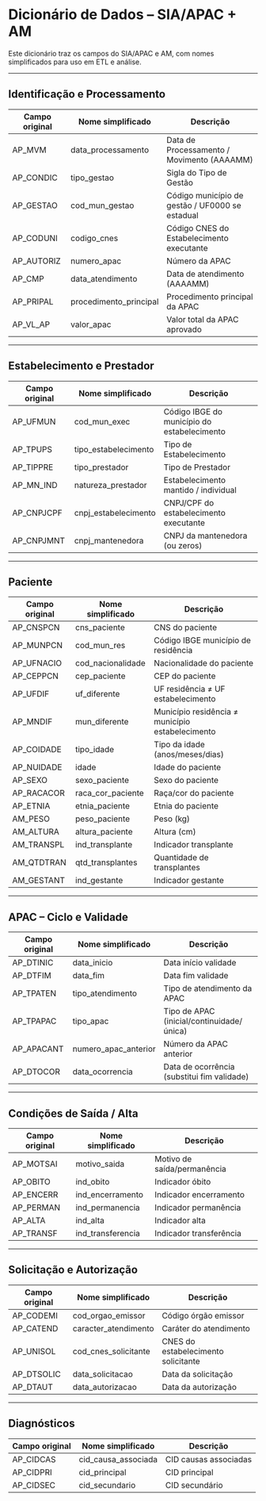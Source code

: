 # Dicionário de Dados – SIA/APAC + AM

Este dicionário traz os campos do SIA/APAC e AM, com nomes simplificados para uso em ETL e análise.  

---

## Identificação e Processamento
| Campo original | Nome simplificado | Descrição |
|----------------|-----------------|-----------|
| AP_MVM         | data_processamento | Data de Processamento / Movimento (AAAAMM) |
| AP_CONDIC      | tipo_gestao        | Sigla do Tipo de Gestão |
| AP_GESTAO      | cod_mun_gestao     | Código município de gestão / UF0000 se estadual |
| AP_CODUNI      | codigo_cnes        | Código CNES do Estabelecimento executante |
| AP_AUTORIZ     | numero_apac        | Número da APAC |
| AP_CMP         | data_atendimento   | Data de atendimento (AAAAMM) |
| AP_PRIPAL      | procedimento_principal | Procedimento principal da APAC |
| AP_VL_AP       | valor_apac         | Valor total da APAC aprovado |

---

## Estabelecimento e Prestador
| Campo original | Nome simplificado | Descrição |
|----------------|-----------------|-----------|
| AP_UFMUN       | cod_mun_exec          | Código IBGE do município do estabelecimento |
| AP_TPUPS       | tipo_estabelecimento  | Tipo de Estabelecimento |
| AP_TIPPRE      | tipo_prestador        | Tipo de Prestador |
| AP_MN_IND      | natureza_prestador    | Estabelecimento mantido / individual |
| AP_CNPJCPF     | cnpj_estabelecimento  | CNPJ/CPF do estabelecimento executante |
| AP_CNPJMNT     | cnpj_mantenedora      | CNPJ da mantenedora (ou zeros) |

---

## Paciente
| Campo original | Nome simplificado | Descrição |
|----------------|-----------------|-----------|
| AP_CNSPCN      | cns_paciente        | CNS do paciente |
| AP_MUNPCN      | cod_mun_res         | Código IBGE município de residência |
| AP_UFNACIO     | cod_nacionalidade   | Nacionalidade do paciente |
| AP_CEPPCN      | cep_paciente        | CEP do paciente |
| AP_UFDIF       | uf_diferente        | UF residência ≠ UF estabelecimento |
| AP_MNDIF       | mun_diferente       | Município residência ≠ município estabelecimento |
| AP_COIDADE     | tipo_idade          | Tipo da idade (anos/meses/dias) |
| AP_NUIDADE     | idade               | Idade do paciente |
| AP_SEXO        | sexo_paciente       | Sexo do paciente |
| AP_RACACOR     | raca_cor_paciente   | Raça/cor do paciente |
| AP_ETNIA       | etnia_paciente      | Etnia do paciente |
| AM_PESO        | peso_paciente       | Peso (kg) |
| AM_ALTURA      | altura_paciente     | Altura (cm) |
| AM_TRANSPL     | ind_transplante     | Indicador transplante |
| AM_QTDTRAN     | qtd_transplantes    | Quantidade de transplantes |
| AM_GESTANT     | ind_gestante        | Indicador gestante |

---

## APAC – Ciclo e Validade
| Campo original | Nome simplificado | Descrição |
|----------------|-----------------|-----------|
| AP_DTINIC      | data_inicio        | Data início validade |
| AP_DTFIM       | data_fim           | Data fim validade |
| AP_TPATEN      | tipo_atendimento   | Tipo de atendimento da APAC |
| AP_TPAPAC      | tipo_apac          | Tipo de APAC (inicial/continuidade/única) |
| AP_APACANT     | numero_apac_anterior | Número da APAC anterior |
| AP_DTOCOR      | data_ocorrencia    | Data de ocorrência (substitui fim validade) |

---

## Condições de Saída / Alta
| Campo original | Nome simplificado | Descrição |
|----------------|-----------------|-----------|
| AP_MOTSAI      | motivo_saida        | Motivo de saída/permanência |
| AP_OBITO       | ind_obito           | Indicador óbito |
| AP_ENCERR      | ind_encerramento    | Indicador encerramento |
| AP_PERMAN      | ind_permanencia     | Indicador permanência |
| AP_ALTA        | ind_alta            | Indicador alta |
| AP_TRANSF      | ind_transferencia   | Indicador transferência |

---

## Solicitação e Autorização
| Campo original | Nome simplificado | Descrição |
|----------------|-----------------|-----------|
| AP_CODEMI      | cod_orgao_emissor     | Código órgão emissor |
| AP_CATEND      | caracter_atendimento  | Caráter do atendimento |
| AP_UNISOL      | cod_cnes_solicitante  | CNES do estabelecimento solicitante |
| AP_DTSOLIC     | data_solicitacao      | Data da solicitação |
| AP_DTAUT       | data_autorizacao      | Data da autorização |

---

## Diagnósticos
| Campo original | Nome simplificado | Descrição |
|----------------|-----------------|-----------|
| AP_CIDCAS      | cid_causa_associada | CID causas associadas |
| AP_CIDPRI      | cid_principal       | CID principal |
| AP_CIDSEC      | cid_secundario     | CID secundário |
